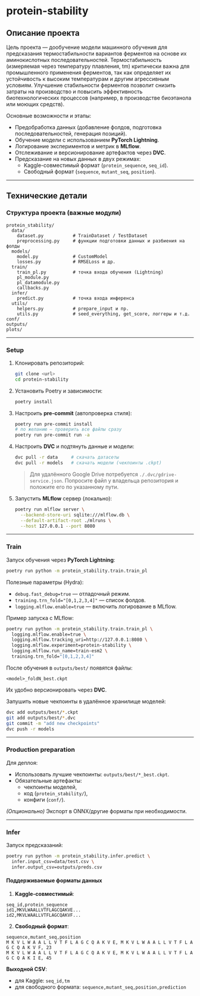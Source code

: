 # protein-stability

## Описание проекта

Цель проекта — дообучение модели машинного обучения для предсказания
термостабильности вариантов ферментов на основе их аминокислотных
последовательностей. Термостабильность (измеряемая через температуру плавления,
tm) критически важна для промышленного применения ферментов, так как определяет
их устойчивость к высоким температурам и другим агрессивным условиям. Улучшение
стабильности ферментов позволит снизить затраты на производство и повысить
эффективность биотехнологических процессов (например, в производстве биоэтанола
или моющих средств).

Основные возможности и этапы:

- Предобработка данных (добавление фолдов, подготовка последовательностей,
  генерация позиций).
- Обучение модели с использованием **PyTorch Lightning**.
- Логирование экспериментов и метрик в **MLflow**.
- Отслеживание и версионирование артефактов через **DVC**.
- Предсказание на новых данных в двух режимах:
  - Kaggle-совместимый формат (`protein_sequence`, `seq_id`).
  - Свободный формат (`sequence`, `mutant_seq`, `position`).

---

## Технические детали

### Структура проекта (важные модули)

```
protein_stability/
  data/
    dataset.py           # TrainDataset / TestDataset
    preprocessing.py     # функции подготовки данных и разбиения на фолды
  models/
    model.py             # CustomModel
    losses.py            # RMSELoss и др.
  train/
    train_pl.py          # точка входа обучения (Lightning)
    pl_module.py
    pl_datamodule.py
    callbacks.py
  infer/
    predict.py           # точка входа инференса
  utils/
    helpers.py           # prepare_input и пр.
    utils.py             # seed_everything, get_score, логгеры и т.д.
conf/
outputs/
plots/
```

---

### Setup

1. Клонировать репозиторий:

   ```bash
   git clone <url>
   cd protein-stability
   ```

2. Установить Poetry и зависимости:

   ```bash
   poetry install
   ```

3. Настроить **pre-commit** (автопроверка стиля):

   ```bash
   poetry run pre-commit install
   # по желанию — проверить все файлы сразу
   poetry run pre-commit run -a
   ```

4. Настроить **DVC** и подтянуть данные и модели:

   ```bash
   dvc pull -r data     # скачать датасеты
   dvc pull -r models   # скачать модели (чекпоинты .ckpt)
   ```

   > Для удалённого Google Drive потребуется `./.dvc/gdrive-service.json`.
   > Попросите файл у владельца репозитория и положите его по указанному пути.

5. Запустить **MLflow** сервер (локально):

   ```bash
   poetry run mlflow server \
     --backend-store-uri sqlite:///mlflow.db \
     --default-artifact-root ./mlruns \
     --host 127.0.0.1 --port 8080
   ```

---

### Train

Запуск обучения через **PyTorch Lightning**:

```bash
poetry run python -m protein_stability.train.train_pl
```

Полезные параметры (Hydra):

- `debug.fast_debug=true` — отладочный режим.
- `training.trn_fold="[0,1,2,3,4]"` — список фолдов.
- `logging.mlflow.enable=true` — включить логирование в MLflow.

Пример запуска с MLflow:

```bash
poetry run python -m protein_stability.train.train_pl \
  logging.mlflow.enable=true \
  logging.mlflow.tracking_uri=http://127.0.0.1:8080 \
  logging.mlflow.experiment=protein-stability \
  logging.mlflow.run_name=train-esm2 \
  training.trn_fold="[0,1,2,3,4]"
```

После обучения в `outputs/best/` появятся файлы:

```
<model>_foldN_best.ckpt
```

Их удобно версионировать через **DVC**.

Запушить новые чекпоинты в удалённое хранилище моделей:

```bash
dvc add outputs/best/*.ckpt
git add outputs/best/*.dvc
git commit -m "add new checkpoints"
dvc push -r models
```

---

### Production preparation

Для деплоя:

- Использовать лучшие чекпоинты: `outputs/best/*_best.ckpt`.
- Обязательные артефакты:
  - чекпоинты моделей,
  - код (`protein_stability/`),
  - конфиги (`conf/`).

_(Опционально)_ Экспорт в ONNX/другие форматы при необходимости.

---

### Infer

Запуск предсказаний:

```bash
poetry run python -m protein_stability.infer.predict \
  infer.input_csv=data/test.csv \
  infer.output_csv=outputs/preds.csv
```

#### Поддерживаемые форматы данных

1. **Kaggle-совместимый**:

```csv
seq_id,protein_sequence
id1,MKVLWAALLVTFLAGCQAKVE...
id2,MKVLWAALLVTFLAGCQAKVF...
```

2. **Свободный формат**:

```csv
sequence,mutant_seq,position
M K V L W A A L L V T F L A G C Q A K V E, M K V L W A A L L V T F L A G C Q A K V F, 23
M K V L W A A L L V T F L A G C Q A K V E, M K V L W A A L L V T F L A G C Q A K I E, 45
```

**Выходной CSV**:

- для Kaggle: `seq_id,tm`
- для свободного формата: `sequence,mutant_seq,position,prediction`
